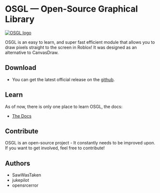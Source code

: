 # OSGL — Open-Source Graphical Library

[![OSGL logo](https://raw.githubusercontent.com/Gunshot-Sound-Studios/osgl-graphics/site/images/osgllogo.png)](https://gunshot-sound-studios.github.io/osgl-graphics/index.html)

OSGL is an easy to learn, and super fast efficient module that allows you to draw pixels straight to the screen in Roblox!
It was designed as an alternative to CanvasDraw.

## Download

- You can get the latest official release on the [github](https://github.com/Gunshot-Sound-Studios/osgl-graphics/releases).

## Learn

As of now, there is only one place to learn OSGL, the docs:

- [The Docs](https://gunshot-sound-studios.github.io/osgl-graphics/index.html)

## Contribute

OSGL is an open-source project - It constantly needs to be improved upon. If you want to get involved, feel free to contribute!

## Authors

- SawWasTaken
- jukepilot
- opensrcerror
